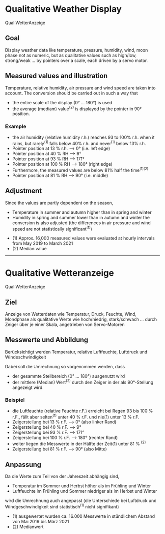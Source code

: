 # Qualitative Weather Display
QualiWetterAnzeige
## Goal
Display weather data like
temperature, pressure, humidity, wind, moon phase not as numeric, but as qualitative values ​​such as high/low, strong/weak ... by pointers over a scale, each driven by a servo motor.
## Measured values ​​and illustration
Temperature, relative humidity, air pressure and wind speed are taken into account.
The conversion should be carried out in such a way that
- the entire scale of the display (0° ... 180°) is used
- the average (mediam) value<sup>(2)</sup> is displayed by the pointer in 90° position.
### Example
* the air humidity (relative humidity r.h.) reaches 93 to 100% r.h. when it rains, but rarely<sup>(1)</sup> falls below 40% r.h. and never<sup>(1)</sup> below 13% r.h.
* Pointer position at 13 % r.h. --> 0° (i.e. left edge)
* Pointer position at 40 % RH --> 9°
* Pointer position at 93 % RH --> 171°
* Pointer position at 100 % RH --> 180° (right edge)
* Furthermore, the measured values ​​are below 81% half the time<sup>(1)(2)</sup>
* Pointer position at 81 % RH --> 90° (i.e. middle)
## Adjustment
Since the values ​​are partly dependent on the season,
- Temperature in summer and autumn higher than in spring and winter
- Humidity in spring and summer lower than in autumn and winter
the conversion is also adjusted (the differences in air pressure and wind speed are not statistically significant<sup>(1)</sup>)

* (1) Approx. 16,000 measured values ​​were evaluated at hourly intervals from May 2019 to March 2021
* (2) Median value
-------------------
# Qualitative Wetteranzeige
QualiWetterAnzeige
## Ziel
Anzeige von Wetterdaten wie 
Temperatur, Druck, Feuchte, Wind, Mondphase als qualitative Werte wie hoch/niedrig, stark/schwach ... durch Zeiger über je einer Skala, angetrieben von Servo-Motoren
## Messwerte und Abbildung
Berücksichtigt werden Temperatur, relative Luftfeuchte, Luftdruck und Windeschwindigkeit

Dabei soll die Umrechnung so vorgenommen werden, dass 
  -   der gesammte Stellbereich (0° ... 180°) ausgenutzt wird
  -   der mittlere (Median) Wert<sup>(2)</sup>  durch den Zeiger in der als 90°-Stellung angezeigt wird.
 ### Beispiel
 * die Luftfeuchte (relative Feuchte r.F.) erreicht bei Regen 93 bis 100 % r.F., fällt aber selten<sup>(1)</sup> unter 40 % r.F. und nie(1) unter 13 % r.F.
 * Zeigerstellung bei  13 % r.F. -->   0° (also linker Rand)
 * Zeigerstellung bei  40 % r.F. -->   9°
 * Zeigerstellung bei  93 % r.F. --> 171°
 * Zeigerstellung bei 100 % r.F. --> 180° (rechter Rand)
 * weiter liegen die Messwerte in der Hälfte der Zeit(1) unter 81 % <sup>(2)</sup>
 * Zeigerstellung bei  81 % r.F. -->  90° (also Mitte)
## Anpassung
Da die Werte zum Teil von der Jahreszeit abhängig sind, 
 -    Temperatur im Sommer und Herbst höher als im Frühling und Winter
 -    Luftfeuchte im Frühling und Sommer niedriger als im Herbst und Winter

wird die Umrechnung auch angepasst (die Unterschiede bei Luftdruck und Windgeschwindigkeit sind statistisch<sup>(1)</sup> nicht signifikant)

* (1) ausgewertet wurden ca. 16.000 Messwerte in stündlichem Abstand von Mai 2019 bis März 2021
* (2) Medianwert 

